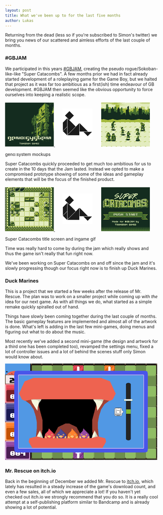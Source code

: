 ```yaml
---
layout: post
title: What we've been up to for the last five months
author: Lukas
---
```

Returning from the dead (less so if you're subscribed to Simon's twitter) we bring you news of our scattered and aimless efforts of the last couple of months.

### #GBJAM ###

We participated in this years [#GBJAM](http://gbjam.net), creating the pseudo rogue/Sokoban-like-like "Super Catacombs". A few months prior we had in fact already started development of a roleplaying game for the Game Boy, but we halted that project as it was far too ambitious as a first(ish) time endeavour of GB development. #GBJAM then seemed like the obvious opportunity to force ourselves into keeping a realistic scope.

<div class="centered-div" style="margin-top:10px;">
	<a href="/images/geno_title.gif">
		<img alt="geno:system title" class="game-thumb" src="/images/geno_title.gif" width="160">
	</a>
	<img src="/images/tangram_sitting.png" style="margin:24px;">
	<a href="/images/geno_mockup.png">
		<img alt="geno:system character mockups" class="game-thumb" src="/images/geno_mockup.png" width="160">
	</a>
	<p>geno:system mockups</p>
</div>

Super Catacombs quickly proceeded to get much too ambitious for us to create in the 10 days that the Jam lasted. Instead we opted to make a compromised prototype showing of some of the ideas and gameplay elements that will be the focus of the finished product.

<div class="centered-div" style="margin-top:10px;">
	<a href="/images/supercatacombs_idle.gif">
		<img alt="Super Catacombs idle animations" class="game-thumb" src="/images/supercatacombs_idle.gif" width="160">
	</a>
	<img src="/images/tangram_sitting.png" style="margin:24px;">
	<a href="/images/supercatacombs_title.png">
		<img alt="Super Catacombs title screen" class="game-thumb" src="/images/supercatacombs_title.png" width="160">
	</a>
	<p>Super Catacombs title screen and ingame gif</p>
</div>

Time was really hard to come by during the jam which really shows and thus the game isn't really that fun right now.

We've been working on Super Catacombs on and off since the jam and it's slowly progressing though our focus right now is to finish up Duck Marines.

### Duck Marines ###

This is a project that we started a few weeks after the release of Mr. Rescue. The plan was to work on a smaller project while coming up with *the* idea for our next game. As with all things we do, what started as a simple remake quickly spiralled out of hand.

Things have slowly been coming together during the last couple of months. The basic gameplay features are implemented and almost all of the artwork is done. What's left is adding in the last few mini-games, doing menus and figuring out what to do about the music.

Most recently we've added a second mini-game (the design and artwork for a third one has been completed too), revamped the settings menu, fixed a lot of controller issues and a lot of behind the scenes stuff only Simon would know about.

<div class="centered-div" style="margin-top:10px;">
	<a href="/images/duckmarines_escape.gif">
		<img alt="Escape mini game" class="game-thumb" src="/images/duckmarines_escape.gif" width="500">
	</a>
</div>

### Mr. Rescue on itch.io ###

Back in the beginning of December we added Mr. Rescue to [itch.io](http://itch.io), which lately has resulted in a steady increase of the game's download count, and even a few sales, all of which we appreciate a lot! If you haven't yet checked out itch.io we strongly recommend that you do so. It is a really cool attempt at a self-publishing platform similar to Bandcamp and is already showing a lot of potential.
